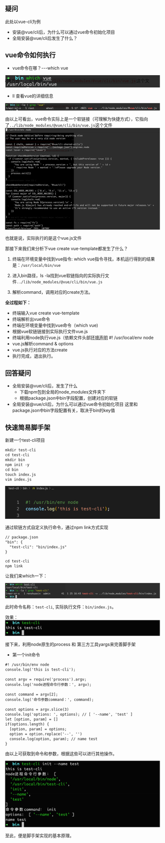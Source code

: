 ## 疑问
此处以vue-cli为例
- 安装@vue/cli后，为什么可以通过vue命令初始化项目
- 全局安装@vue/cli后发生了什么？
## vue命令如何执行
- vue命令在哪？---which vue

![enter image description here](https://github.com/renshuoxin/renshuoxin.github.io/blob/master/WX20220126-144956.png?raw=true)
- ll 查看vue的详细信息

![enter image description here](https://github.com/renshuoxin/renshuoxin.github.io/blob/master/WX20220126-145033.png?raw=true)

由以上可看出，vue命令实际上是一个软链接（可理解为快捷方式），它指向了`../lib/node_modules/@vue/cli/bin/vue.js`这个文件
![enter image description here](https://github.com/renshuoxin/renshuoxin.github.io/blob/master/WX20220126-145059.png?raw=true)

也就是说，实际执行的是这个vue.js文件<br>

那接下来我们来分析下vue create vue-template都发生了什么？
1. 终端在环境变量中找到vue指令: which vue指令寻找，本机运行得到的结果是：`/usr/local/bin/vue`

2. 进入bin路径，ls -la找到vue软链指向的实际执行文件`../lib/node_modules/@vue/cli/bin/vue.js`
3. 解析command，调用对应的create方法。<br>

**全过程如下：**
- 终端输入vue create vue-template
- 终端解析出vue命令
- 终端在环境变量中找到vue命令（which vue)
- 根据vue软链链接到实际执行文件vue.js
- 终端利用node执行vue.js（依赖文件头部[环境声明](https://zh.wikipedia.org/wiki/Shebang) #! /usr/local/env node
- vue.js解析command & options
- vue.js执行对应的方法create
- 执行完成，退出执行。
## 回答疑问
- 全局安装@vue/cli后，发生了什么
	- 下载npm包到全局的node_modules文件夹下
	- 根据package.json中bin字段配置，创建对应的软链
- 全局安装@vue/cli后，为什么可以通过vue命令初始化项目
这里和package.json中bin字段配置有关，取决于bin的key值

## 快速简易脚手架
新建一个test-cli项目
```
mkdir test-cli
cd test-cli
mkdir bin
npm init -y
cd bin
touch index.js
vim index.js

```
![enter image description here](https://github.com/renshuoxin/renshuoxin.github.io/blob/master/WX20220126-145242.png?raw=true)

通过软链方式自定义执行命令，通过npm link方式实现
```
// package.json
"bin": {
  "test-cli": "bin/index.js"
}

```
```
cd test-cli
npm link
```
让我们来which一下：

![enter image description here](https://github.com/renshuoxin/renshuoxin.github.io/blob/master/WX20220126-145345.png?raw=true)

此时命令名称：`test-cli`, 实际执行文件：`bin/index.js`。<br>

效果：<br>
![enter image description here](https://github.com/renshuoxin/renshuoxin.github.io/blob/master/WX20220126-145419.png?raw=true)

接下来，利用node原生的process 和 第三方工具yargs来完善脚手架

- 第一个init命令

```
#! /usr/bin/env node
console.log('this is test-cli');

const argv = require('process').argv;
console.log('node进程命令行参数：', argv);

const command = argv[2];
console.log('命令参数command：', command);

const options = argv.slice(3)
console.log('options: ', options); // [ '--name', 'test' ]
let [option, param] = []
if(options.length) {
  [option, param] = options;
  option = option.replace('--', '')
  console.log(option, param); // name test
}
```
由以上可获取到命令和参数，根据这些可以进行其他操作。

![enter image description here](https://github.com/renshuoxin/renshuoxin.github.io/blob/master/WX20220126-145507.png?raw=true)

至此，便是脚手架实现的基本原理。